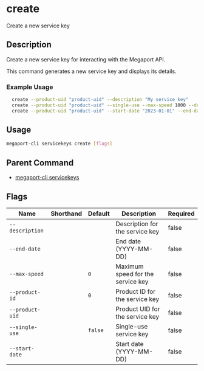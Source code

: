 # create

Create a new service key

## Description

Create a new service key for interacting with the Megaport API.

This command generates a new service key and displays its details.

### Example Usage

```sh
  create --product-uid "product-uid" --description "My service key"
  create --product-uid "product-uid" --single-use --max-speed 1000 --description "Single-use key"
  create --product-uid "product-uid" --start-date "2023-01-01" --end-date "2023-12-31"
```


## Usage

```sh
megaport-cli servicekeys create [flags]
```



## Parent Command

* [megaport-cli servicekeys](megaport-cli_servicekeys.md)




## Flags

| Name | Shorthand | Default | Description | Required |
|------|-----------|---------|-------------|----------|
| `--description` |  |  | Description for the service key | false |
| `--end-date` |  |  | End date (YYYY-MM-DD) | false |
| `--max-speed` |  | `0` | Maximum speed for the service key | false |
| `--product-id` |  | `0` | Product ID for the service key | false |
| `--product-uid` |  |  | Product UID for the service key | false |
| `--single-use` |  | `false` | Single-use service key | false |
| `--start-date` |  |  | Start date (YYYY-MM-DD) | false |



